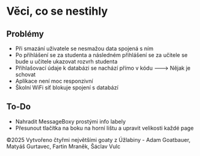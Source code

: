 # Věci, co se nestihly
## Problémy
- Při smazání uživatele se nesmažou data spojená s ním
- Po přihlášení se za studenta a následném přihlášení se za učitele se bude u učitele ukazovat rozvrh studenta
- Přihlašovací údaje k databázi se nachází přímo v kódu ---> Nějak je schovat
- Aplikace není moc responzivní
- Školní WiFi síť blokuje spojení s databází
## To-Do
- Nahradit MessageBoxy prostými info labely
- Přesunout tlačítka na boku na horní lištu a upravit velikosti každé page

©2025 Vytvořeno čtyřmi největšími goaty z Úžlabiny - Adam Goatbauer, Matyáš Gurtavec, Fartin Mraněk, Šáclav Vulc
